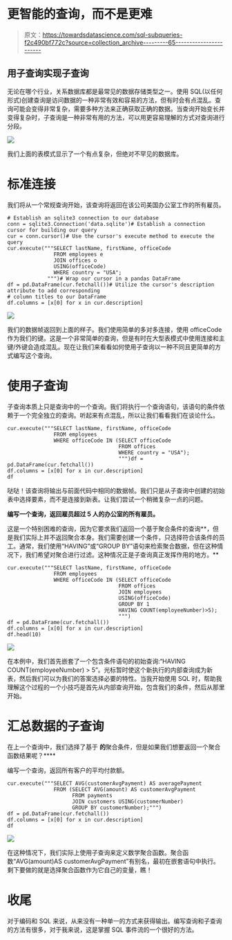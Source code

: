 # 更智能的查询，而不是更难

> 原文：<https://towardsdatascience.com/sql-subqueries-f2c490bf772c?source=collection_archive---------65----------------------->

## 用子查询实现子查询

无论在哪个行业，关系数据库都是最常见的数据存储类型之一。使用 SQL(以任何形式)创建查询是访问数据的一种非常有效和容易的方法，但有时会有点混乱。查询可能会变得非常复杂，需要多种方法来正确获取正确的数据。当查询开始变长并变得复杂时，子查询是一种非常有用的方法，可以用更容易理解的方式对查询进行分段。

![](img/621245fd2f6fedc229a44e28db989eee.png)

我们上面的表模式显示了一个有点复杂，但绝对不罕见的数据库。

# **标准连接**

我们将从一个常规查询开始，该查询将返回在该公司美国办公室工作的所有雇员。

```
# Establish an sqlite3 connection to our database
conn = sqlite3.Connection('data.sqlite')# Establish a connection cursor for building our query
cur = conn.cursor()# Use the cursor's execute method to execute the query
cur.execute("""SELECT lastName, firstName, officeCode
               FROM employees e
               JOIN offices o
               USING(officeCode)
               WHERE country = "USA";
             """)# Wrap our cursor in a pandas DataFrame
df = pd.DataFrame(cur.fetchall())# Utilize the cursor's description attribute to add corresponding
# column titles to our DataFrame
df.columns = [x[0] for x in cur.description]
```

![](img/ce481de5343188dd37a6f2a8c3331371.png)

我们的数据帧返回到上面的样子。我们使用简单的多对多连接，使用 officeCode 作为我们的键。这是一个非常简单的查询，但是有时在大型表模式中使用连接和主键/外键会造成混乱。现在让我们来看看如何使用子查询以一种不同且更简单的方式编写这个查询。

# 使用子查询

子查询本质上只是查询中的一个查询。我们将执行一个查询语句，该语句的条件依赖于一个完全独立的查询。听起来有点混乱，所以让我们看看我们在谈论什么。

```
cur.execute("""SELECT lastName, firstName, officeCode
               FROM employees
               WHERE officeCode IN (SELECT officeCode
                                    FROM offices 
                                    WHERE country = "USA");
                                    """)df = pd.DataFrame(cur.fetchall())
df.columns = [x[0] for x in cur.description]
df
```

哒哒！该查询将输出与前面代码中相同的数据帧。我们只是从子查询中创建的初始表中选择要素，而不是连接到新表。让我们尝试一个稍微复杂一点的问题。

**编写一个查询，返回雇员超过 5 人的办公室的所有雇员。**

这是一个特别困难的查询，因为它要求我们返回一个基于聚合条件的查询**，但是我们实际上并不返回聚合本身。我们需要创建一个条件，只选择符合该条件的员工。通常，我们使用“HAVING”或“GROUP BY”语句来检索聚合数据，但在这种情况下，我们希望对聚合进行过滤。这种情况正是子查询真正发挥作用的地方。**

```
cur.execute("""SELECT lastName, firstName, officeCode
               FROM employees
               WHERE officeCode IN (SELECT officeCode 
                                    FROM offices 
                                    JOIN employees
                                    USING(officeCode)
                                    GROUP BY 1
                                    HAVING COUNT(employeeNumber)>5);
                                    """)
df = pd.DataFrame(cur.fetchall())
df.columns = [x[0] for x in cur.description]
df.head(10)
```

![](img/2df6af32945c57aa3e27d1df1c2cc102.png)

在本例中，我们首先嵌套了一个包含条件语句的初始查询:“HAVING COUNT(employeeNumber) > 5”。光标暂时使这个新执行的内部查询成为新表，然后我们可以为我们的答案选择必要的特性。当我开始使用 SQL 时，帮助我理解这个过程的一个小技巧是首先从内部查询开始，包含我们的条件，然后从那里开始。

# **汇总数据的子查询**

在上一个查询中，我们选择了基于 **的**聚合条件，但是如果我们想要返回一个聚合函数结果呢？****

编写一个查询，返回所有客户的平均付款额。

```
cur.execute("""SELECT AVG(customerAvgPayment) AS averagePayment
               FROM (SELECT AVG(amount) AS customerAvgPayment
                     FROM payments
                     JOIN customers USING(customerNumber)
                     GROUP BY customerNumber);""")
df = pd.DataFrame(cur.fetchall())
df.columns = [x[0] for x in cur.description]
df
```

![](img/d7303a825ca0ade08e446019fa503305.png)

在这种情况下，我们实际上使用子查询来定义数学聚合函数。聚合函数“AVG(amount)AS customerAvgPayment”有别名，最初在嵌套语句中执行。剩下要做的就是选择聚合函数作为它自己的变量，瞧！

# **收尾**

对于编码和 SQL 来说，从来没有一种单一的方式来获得输出。编写查询和子查询的方法有很多，对于我来说，这是掌握 SQL 事件流的一个很好的方法。